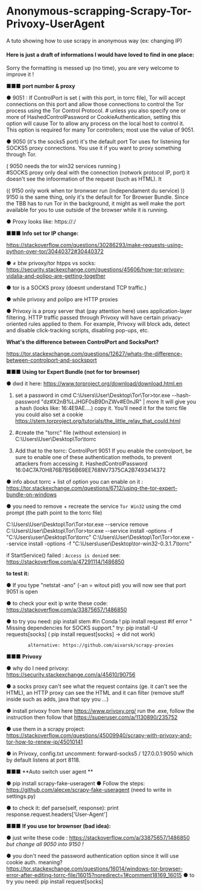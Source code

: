 # Anonymous-scrapping-Scrapy-Tor-Privoxy-UserAgent
A tuto showing how to use scrapy in anonymous way (ex: changing IP)




#### Here is just a draft of informations I would have loved to find in one place:
Sorry the formatting is messed up (no time), you are very welcome to improve it !

■■■ **port number & proxy**

● 9051 :  If ControlPort is set ( with this port, in torrc file), Tor will accept connections on this port and allow those connections to control the Tor process using the Tor Control Protocol. 
		# unless you also specify one or more of HashedControlPassword or CookieAuthentication, setting this option will cause Tor to allow any process on the local host to control it. This option is required for many Tor controllers; most use the value of 9051.
	
● 9050 (it's the socks5 port) it's the default port Tor uses for listening for SOCKS5 proxy connections. You use it if you want to proxy something through Tor.	

 ( 9050 needs the tor win32 services running )  
	#SOCKS proxy only deal with the connection (notwork protocol IP, port) it doesn't see the infoormation of the request (such as HTML). It 
		
 (( 9150 only work when tor bronwser run (independament du service)  ))
 9150 is the same thing, only it's the default for Tor Browser Bundle. Since the TBB has to run Tor in the background, it might as well make the port available for you to use outside of the browser while it is running.


● Proxy looks like: https://<proxy>:<port>/
	
	
■■■ **Info set tor IP change:**

https://stackoverflow.com/questions/30286293/make-requests-using-python-over-tor/30440372#30440372
	
● ≠ btw privoxy/tor htpps vs socks:
https://security.stackexchange.com/questions/45606/how-tor-privoxy-vidalia-and-polipo-are-getting-together
		
● tor is a SOCKS proxy (doesnt understand TCP traffic.)

● while privoxy and polipo are HTTP proxies

● Privoxy is a proxy server that (pay attention here) uses application-layer filtering. HTTP traffic passed through Privoxy will have certain privacy-oriented rules applied to them. For example, Privoxy will block ads, detect and disable click-tracking scripts, disabling pop-ups, etc.
		
**What's the difference between ControlPort and SocksPort?**

https://tor.stackexchange.com/questions/12627/whats-the-difference-between-controlport-and-socksport
	
	
■■■ **Using tor Expert Bundle (not for tor brownser)**

● dwd it here: https://www.torproject.org/download/download.html.en
	
	
1) set a password in cmd 
	C:\Users\User\Desktop\Tor\Tor>tor.exe --hash-password "dz#X2nB%LJHGF0sB9DnZWv#E0nJR" | more
	 It will give you a hash (looks like: 16:4E9AE....) copy it. You'll need it for the torrc file 
		you could also set a cookie https://stem.torproject.org/tutorials/the_little_relay_that_could.html
		
2)  #create the "torrc" file (without extension) in C:\Users\User\Desktop\Tor\torrc
				
3) Add that to the torrc:
		ControlPort 9051
		If you enable the controlport, be sure to enable one of these
		authentication methods, to prevent attackers from accessing it.
		HashedControlPassword 16:04C7A70H876B7BS6B69EE768NV7375CA2B7493414372
			


● info about torrc + list of option you can enable on it : 			https://tor.stackexchange.com/questions/6712/using-the-tor-expert-bundle-on-windows
			
			
● you need to remove + recreate the service `Tor Win32` using the cmd prompt (the path point to the torrc file) 

C:\Users\User\Desktop\Tor\Tor>tor.exe --service remove
C:\Users\User\Desktop\Tor\Tor>tor.exe --service install -options -f "C:\Users\user\Desktop\Tor\torrc"
C:\Users\User\Desktop\Tor\Tor>tor.exe --service install -options -f "C:\Users\user\Desktop\tor-win32-0.3.1.7\torrc"
			
			
if StartService() failed : `Access is denied` see: https://stackoverflow.com/a/47291114/1486850 

			
**to test it:**
		
● If you type "netstat -ano" (-an = witout pid) you will now see that port 9051 is open
			
● to check your exit ip write these code:
	https://stackoverflow.com/a/33875657/1486850
			
● to try you need:
		pip install stem #in Conda !
		pip install request 
		#if error " Missing dependencies for SOCKS support." try: 
		pip install -U requests[socks]
			 ( pip install request[socks] → did not work)


			alternative: https://github.com/aivarsk/scrapy-proxies
	
■■■ **Privoxy**

● why do I need privoxy: https://security.stackexchange.com/a/45610/90756 
	
● a socks proxy can't see what the request contains (ge. it can't see the HTML), an HTTP proxy can see the HTML and it can filter (remove stuff inside such as adds, java that spy you ...)

● install privoxy from here https://www.privoxy.org/
run the .exe, follow the instruction
then follow that https://superuser.com/a/1130890/235752 

● use them in a scrapy project: https://stackoverflow.com/questions/45009940/scrapy-with-privoxy-and-tor-how-to-renew-ip/45010141 

● in Privoxy, config.txt uncomment:
		forward-socks5   /               127.0.0.1:9050 
	 	which by default listens at port 8118.
	
	
■■■ **Auto switch user agent ** 

● pip install scrapy-fake-useragent
● Follow the steps:  https://github.com/alecxe/scrapy-fake-useragent  (need to write in settings.py)
	
● to check it:
	def parse(self, response):
	print response.request.headers['User-Agent']
		
		
■■■ **If you use tor brownser (bad idea):**

● just write these code : 	https://stackoverflow.com/a/33875657/1486850  *but change all 9050 into 9150 !*
			
● you don't need the password authentication option since it will use cookie auth.
			meaning? https://tor.stackexchange.com/questions/16014/windows-tor-browser-error-after-editing-torrc-file/16015?noredirect=1#comment18169_16015 
	● to try you need:
			pip install request[socks] 
	
		
